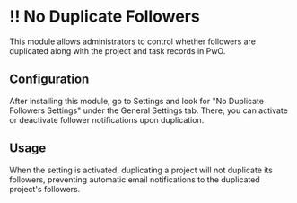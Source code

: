 # !! No Duplicate Followers

This module allows administrators to control whether followers are duplicated along with the project and task records in PwO.

## Configuration

After installing this module, go to Settings and look for "No Duplicate Followers Settings" under the General Settings tab. There, you can activate or deactivate follower notifications upon duplication.

## Usage

When the setting is activated, duplicating a project will not duplicate its followers, preventing automatic email notifications to the duplicated project's followers.
